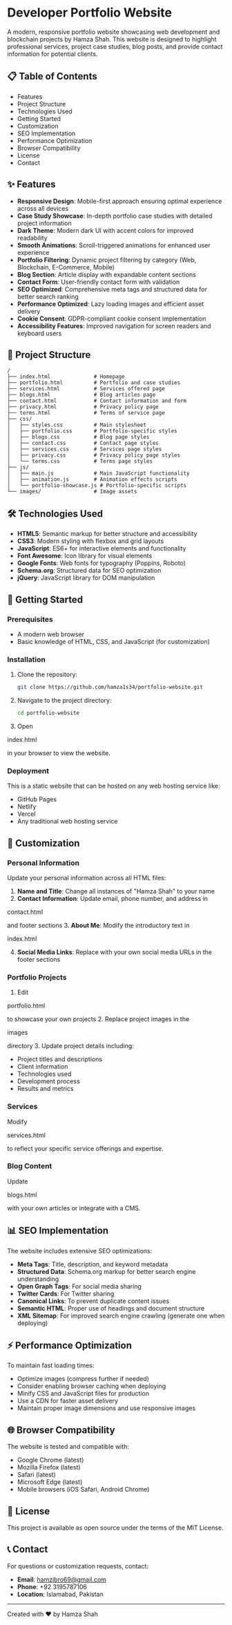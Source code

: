 

# Developer Portfolio Website

A modern, responsive portfolio website showcasing web development and blockchain projects by Hamza Shah. This website is designed to highlight professional services, project case studies, blog posts, and provide contact information for potential clients.


## 📋 Table of Contents

- Features
- Project Structure
- Technologies Used
- Getting Started
- Customization
- SEO Implementation
- Performance Optimization
- Browser Compatibility
- License
- Contact

## ✨ Features

- **Responsive Design**: Mobile-first approach ensuring optimal experience across all devices
- **Case Study Showcase**: In-depth portfolio case studies with detailed project information
- **Dark Theme**: Modern dark UI with accent colors for improved readability
- **Smooth Animations**: Scroll-triggered animations for enhanced user experience
- **Portfolio Filtering**: Dynamic project filtering by category (Web, Blockchain, E-Commerce, Mobile)
- **Blog Section**: Article display with expandable content sections
- **Contact Form**: User-friendly contact form with validation
- **SEO Optimized**: Comprehensive meta tags and structured data for better search ranking
- **Performance Optimized**: Lazy loading images and efficient asset delivery
- **Cookie Consent**: GDPR-compliant cookie consent implementation
- **Accessibility Features**: Improved navigation for screen readers and keyboard users

## 📁 Project Structure

```
/
├── index.html              # Homepage
├── portfolio.html          # Portfolio and case studies
├── services.html           # Services offered page
├── blogs.html              # Blog articles page
├── contact.html            # Contact information and form
├── privacy.html            # Privacy policy page
├── terms.html              # Terms of service page
├── css/
│   ├── styles.css          # Main stylesheet
│   ├── portfolio.css       # Portfolio-specific styles
│   ├── blogs.css           # Blog page styles
│   ├── contact.css         # Contact page styles
│   ├── services.css        # Services page styles
│   ├── privacy.css         # Privacy policy page styles
│   └── terms.css           # Terms page styles
├── js/
│   ├── main.js             # Main JavaScript functionality
│   ├── animation.js        # Animation effects scripts
│   └── portfolio-showcase.js # Portfolio-specific scripts
└── images/                 # Image assets
```

## 🛠️ Technologies Used

- **HTML5**: Semantic markup for better structure and accessibility
- **CSS3**: Modern styling with flexbox and grid layouts
- **JavaScript**: ES6+ for interactive elements and functionality
- **Font Awesome**: Icon library for visual elements
- **Google Fonts**: Web fonts for typography (Poppins, Roboto)
- **Schema.org**: Structured data for SEO optimization
- **jQuery**: JavaScript library for DOM manipulation

## 🚀 Getting Started

### Prerequisites

- A modern web browser
- Basic knowledge of HTML, CSS, and JavaScript (for customization)

### Installation

1. Clone the repository:
   ```bash
   git clone https://github.com/hamza1s34/portfolio-website.git
   ```

2. Navigate to the project directory:
   ```bash
   cd portfolio-website
   ```

3. Open 

index.html

 in your browser to view the website.

### Deployment

This is a static website that can be hosted on any web hosting service like:

- GitHub Pages
- Netlify
- Vercel
- Any traditional web hosting service

## 🎨 Customization

### Personal Information

Update your personal information across all HTML files:

1. **Name and Title**: Change all instances of "Hamza Shah" to your name
2. **Contact Information**: Update email, phone number, and address in 

contact.html

 and footer sections
3. **About Me**: Modify the introductory text in 

index.html


4. **Social Media Links**: Replace with your own social media URLs in the footer sections

### Portfolio Projects

1. Edit 

portfolio.html

 to showcase your own projects
2. Replace project images in the 

images

 directory
3. Update project details including:
   - Project titles and descriptions
   - Client information
   - Technologies used
   - Development process
   - Results and metrics

### Services

Modify 

services.html

 to reflect your specific service offerings and expertise.

### Blog Content

Update 

blogs.html

 with your own articles or integrate with a CMS.

## 📊 SEO Implementation

The website includes extensive SEO optimizations:

- **Meta Tags**: Title, description, and keyword metadata
- **Structured Data**: Schema.org markup for better search engine understanding
- **Open Graph Tags**: For social media sharing
- **Twitter Cards**: For Twitter sharing
- **Canonical Links**: To prevent duplicate content issues
- **Semantic HTML**: Proper use of headings and document structure
- **XML Sitemap**: For improved search engine crawling (generate one when deploying)

## ⚡ Performance Optimization

To maintain fast loading times:

- Optimize images (compress further if needed)
- Consider enabling browser caching when deploying
- Minify CSS and JavaScript files for production
- Use a CDN for faster asset delivery
- Maintain proper image dimensions and use responsive images

## 🌐 Browser Compatibility

The website is tested and compatible with:

- Google Chrome (latest)
- Mozilla Firefox (latest)
- Safari (latest)
- Microsoft Edge (latest)
- Mobile browsers (iOS Safari, Android Chrome)

## 📄 License

This project is available as open source under the terms of the MIT License.

## 📞 Contact

For questions or customization requests, contact:

- **Email**: hamzibro69@gmail.com
- **Phone**: +92 3195787106
- **Location**: Islamabad, Pakistan

---

Created with ❤️ by Hamza Shah

 
